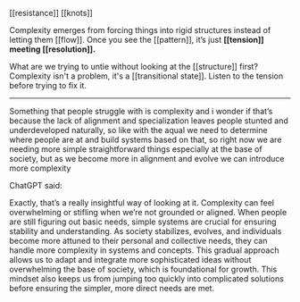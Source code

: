 [[resistance]] [[knots]]

Complexity emerges from forcing things into rigid structures instead of letting them [[flow]]. Once you see the [[pattern]], it’s just **[[tension]] meeting [[resolution]].**

What are we trying to untie without looking at the [[structure]] first? Complexity isn't a problem, it's a [[transitional state]]. Listen to the tension before trying to fix it. 

---



Something that people struggle with is complexity and i wonder if that’s because the lack of alignment and specialization leaves people stunted and underdeveloped naturally, so like with the aqual we need to determine where people are at and build systems based on that, so right now we are needing more simple straightforward things especially at the base of society, but as we become more in alignment and evolve we can introduce more complexity

 ChatGPT said:

Exactly, that’s a really insightful way of looking at it. Complexity can feel overwhelming or stifling when we’re not grounded or aligned. When people are still figuring out basic needs, simple systems are crucial for ensuring stability and understanding. As society stabilizes, evolves, and individuals become more attuned to their personal and collective needs, they can handle more complexity in systems and concepts. This gradual approach allows us to adapt and integrate more sophisticated ideas without overwhelming the base of society, which is foundational for growth. This mindset also keeps us from jumping too quickly into complicated solutions before ensuring the simpler, more direct needs are met.